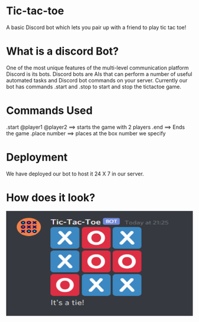 # Tic-tac-toe
A basic Discord bot which lets you pair up with a friend to play tic tac toe!

# What is a discord Bot?
One of the most unique features of the multi-level communication platform Discord is its bots. Discord bots are AIs that can perform a number of useful automated tasks and Discord bot commands on your server. Currently our bot has commands .start and .stop to start and stop the tictactoe game.

# Commands Used
.start @player1 @player2 ==> starts the game with 2 players
.end ==> Ends the game
.place number ==> places at the box number we specify

# Deployment
We have deployed our bot to host it 24 X 7 in our server.

# How does it look?
![Screenshot of GitHub Bot UI](/tic-tac-toe.png)
